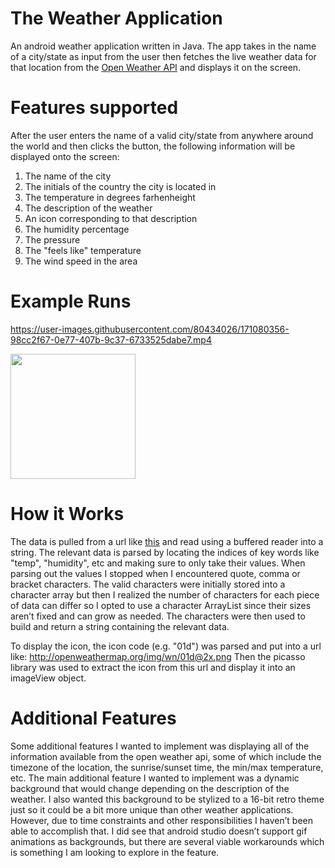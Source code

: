# The Weather Application
An android weather application written in Java. The app takes in the name of a city/state as input from the user then fetches the live weather data
for that location from the [Open Weather API](https://openweathermap.org/) and displays it on the screen.

# Features supported

After the user enters the name of a valid city/state from anywhere around the world and then clicks the button, the following information will be displayed onto the screen:
1) The name of the city
2) The initials of the country the city is located in
3) The temperature in degrees farhenheight 
4) The description of the weather
5) An icon corresponding to that description
6) The humidity percentage
7) The pressure
8) The "feels like" temperature
9) The wind speed in the area

# Example Runs


https://user-images.githubusercontent.com/80434026/171080356-98cc2f67-0e77-407b-9c37-6733525dabe7.mp4




<p align="left"> <img src="http://g.recordit.co/hCpMGBG2l4.gif" width="200" > </p>  



# How it Works

The data is pulled from a url like [this](https://api.openweathermap.org/data/2.5/weather?q=Boston&appid=e53301e27efa0b66d05045d91b2742d3&units=imperial) and read using a buffered reader into a string. The relevant data is parsed by locating the indices of key words like "temp", "humidity", etc and making sure to only take their values. When parsing out the values I stopped when I encountered quote, comma or bracket characters. The valid characters were initially stored into a character array but then I realized the number of characters for each piece of data can differ so I opted to use a character ArrayList since their sizes aren’t fixed and can grow as needed. The characters were then used to build and return a string containing the relevant data. 

To display the icon, the icon code (e.g. "01d") was parsed and put into a url like: http://openweathermap.org/img/wn/01d@2x.png
Then the picasso library was used to extract the icon from this url and display it into an imageView object. 


# Additional Features

Some additional features I wanted to implement was displaying all of the information available from the open weather api, some of which include the timezone of the location, the sunrise/sunset time, the min/max temperature, etc. The main additional feature I wanted to implement was a dynamic background that would change depending on the description of the weather. I also wanted this background to be stylized to a 16-bit retro theme just so it could be a bit more unique than other weather applications. However, due to time constraints and other responsibilities I haven’t been able to accomplish that. I did see that android studio doesn’t support gif animations as backgrounds, but there are several viable workarounds which is something I am looking to explore in the feature.
